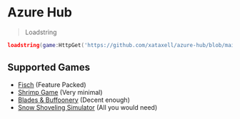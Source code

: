 # Azure Hub
> Loadstring
```lua
loadstring(game:HttpGet('https://github.com/xataxell/azure-hub/blob/main/loader.luau?raw=true'))()
```
## Supported Games
- [Fisch](https://www.roblox.com/games/16732694052/Fisch) (Feature Packed)
- [Shrimp Game](https://www.roblox.com/games/7606564092/MINGLE-Shrimp-Game) (Very minimal)
- [Blades & Buffoonery](https://www.roblox.com/games/117701570624742/Blades-Buffoonery) (Decent enough)
- [Snow Shoveling Simulator](https://www.roblox.com/games/1252559098/Snow-Shoveling-Simulator) (All you would need)
